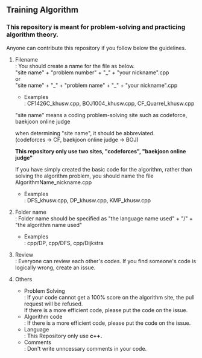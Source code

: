 ## Training Algorithm

### This repository is meant for problem-solving and practicing algorithm theory.

Anyone can contribute this repository if you follow below the guidelines.

1. Filename<br>
   : You should create a name for the file as below.<br>
   "site name" + "problem number" + "\_" + "your nickname".cpp<br>
   or<br>
   "site name" + "\_" + "problem name" + "\_" + "your nickname".cpp<br>

   - Examples<br>
     : CF1426C_khusw.cpp, BOJ1004_khusw.cpp, CF_Quarrel_khusw.cpp

   "site name" means a coding problem-solving site such as codeforce, baekjoon online judge

   when determining "site name", it should be abbreviated.<br>
   (codeforces -> CF, baekjoon online judge -> BOJ)<br>

   <b> This repository only use two sites, "codeforces", "baekjoon online judge"</b>

   If you have simply created the basic code for the algorithm, rather than solving the algorithm problem, you should name the file AlgorithmName_nickname.cpp

   - Examples<br>
     : DFS_khusw.cpp, DP_khusw.cpp, KMP_khusw.cpp

2. Folder name<br>
   : Folder name should be specified as "the language name used" + "/" + "the algorithm name used"

   - Examples<br>
     : cpp/DP, cpp/DFS, cpp/Dijkstra

3. Review <br>
   : Everyone can review each other's codes. If you find someone's code is logically wrong, create an issue.

4. Others<br>
   - Problem Solving<br>
     : If your code cannot get a 100% score on the algorithm site, the pull request will be refused.
     <br>
     If there is a more efficient code, please put the code on the issue.
   - Algorithm code<br>
     : If there is a more efficient code, please put the code on the issue.
   - Language<br>
     : This Repository only use <b>c++.</b>
   - Comments<br>
     : Don't write unncessary comments in your code.
